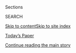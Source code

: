 <div id="app">

<div>

<div class="NYTAppHideMasthead css-zz1s19 e1suatyy0">

<div class="section css-ui9rw0 e1suatyy2">

<div class="css-11hrj97 er09x8g0">

<div class="css-6n7j50">

</div>

<span class="css-1dv1kvn">Sections</span>

<div class="css-10488qs">

<span class="css-1dv1kvn">SEARCH</span>

</div>

[Skip to content](#site-content)[Skip to site
index](#site-index)

</div>

<div class="css-10698na e1huz5gh0">

</div>

</div>

<div id="masthead-bar-one" class="section hasLinks css-15hmgas e1csuq9d3">

<div class="css-uqyvli e1csuq9d0">

</div>

<div class="css-1uqjmks e1csuq9d1">

</div>

<div class="css-9e9ivx">

[](https://myaccount.nytimes.com/auth/login?response_type=cookie&client_id=vi)

</div>

<div class="css-1bvtpon e1csuq9d2">

[Today’s Paper](https://www.nytimes.com/section/todayspaper)

</div>

</div>

</div>

</div>

<div data-aria-hidden="false">

<div id="site-content" data-role="main">

<div id="top-wrapper" class="css-15p45cc eaca97t0" type="top">

<div id="top-slug" class="css-19x0jxb eaca97t1" hidden="">

Advertisement

</div>

[Continue reading the main
story](#after-top)

<div class="ad top-wrapper" style="text-align:center;height:100%;display:block;min-height:90px">

<div id="top" class="place-ad" data-position="top" data-size-key="top">

</div>

</div>

<div id="after-top">

</div>

</div>

<div id="collection-magazine" class="section css-15h4p1b e9abtgs0">

<div class="css-4svvz1 ekkqrpp0">

<div id="collection-highlights-container" class="section css-18l1u7x e46isfb1">

<div class="template-1 css-gfgt40 ekkqrpp1">

## Highlights

1.  ![<span class="css-13wzayb e1oaj3zl2"><span class="css-1dv1kvn">Credit</span>Moises
    Saman/Magnum, for The New York
    Times</span>](https://static01.nyt.com/images/2020/08/02/magazine/02mag-corruption/02mag-corruption-jumbo.jpg)
    
    <div class="css-gjijuv">
    
    ### Feature
    
    ## [Inside the Iraqi Kleptocracy](/2020/07/29/magazine/iraq-corruption.html)
    
    Corruption, as much as violence, makes Iraq unlivable. It helped
    fuel the rise of ISIS. And America provides the cash to sustain it,
    at least $10 billion a year in hard
    currency.
    
    <span class="css-1oaezp0"></span><span class="css-1q6w006 e4e4i5l3"></span><span class="css-9voj2j">By
    <span class="css-1baulvz last-byline" itemprop="name">Robert F.
    Worth</span></span>
    
    </div>

2.  ![<span class="css-1samh1w e1oaj3zl2"><span class="css-1dv1kvn">Credit</span>Illustration
    by Daniel
    Barreto</span>](https://static01.nyt.com/images/2020/08/02/magazine/02mag-vesper-1/02mag-vesper-1-videoLarge.jpg)
    
    <div class="css-10wtrbd">
    
    ### Feature
    
    ## [The Mysterious Life of Birds Who Never Come Down](/2020/07/29/magazine/vesper-flights.html)
    
    Swifts spend all their time in the sky. What can their journeys tell
    us about the
    future?
    
    <span class="css-1oaezp0"></span><span class="css-1q6w006 e4e4i5l3"></span><span class="css-9voj2j">By
    <span class="css-1baulvz last-byline" itemprop="name">Helen
    Macdonald</span></span>
    
    </div>

3.  ![<span class="css-1samh1w e1oaj3zl2"><span class="css-1dv1kvn">Credit</span>Illustration
    by Ori
    Toor</span>](https://static01.nyt.com/images/2020/08/02/magazine/02mag-studies-1/02mag-studies-1-videoLarge.jpg)
    
    <div class="css-10wtrbd">
    
    ### Studies Show
    
    ## [Why Is There No Consensus About Reopening Schools?](/2020/07/29/magazine/schools-reopening-covid.html)
    
    Here’s what we know: With too many variables and too few studies,
    schools lack the tools and data they need to balance education and
    health.
    
    <span class="css-1oaezp0"></span><span class="css-1q6w006 e4e4i5l3"></span><span class="css-9voj2j">By
    <span class="css-1baulvz last-byline" itemprop="name">Kim
    Tingley</span></span>
    
    </div>

4.  ![<span class="css-1samh1w e1oaj3zl2"><span class="css-1dv1kvn">Credit</span>Heami
    Lee for The New York Times. Food stylist: Maggie Ruggiero. Prop
    stylist: Rebecca
    Bartoshesky.</span>](https://static01.nyt.com/images/2020/08/02/magazine/02mag-eat/02mag-eat-videoLarge.jpg)
    
    <div class="css-10wtrbd">
    
    ### Eat
    
    ## [Bored With Your Home Cooking? Some Smoky Eggplant Will Fix That](/2020/07/29/magazine/bored-with-your-home-cooking-some-smoky-eggplant-will-fix-that.html)
    
    These crispy-silky croquettes rise to the restaurant level of
    cooking we’ve been
    missing.
    
    <span class="css-1oaezp0"></span><span class="css-1q6w006 e4e4i5l3"></span><span class="css-9voj2j">By
    <span class="css-1baulvz last-byline" itemprop="name">Gabrielle
    Hamilton</span></span>
    
    </div>

</div>

<div class="css-1xdhyk6 e46isfb0">

<div class="css-zk12ih ef6si7p0">

1.  ### Screenland
    
    ![<span class="css-2s0ord e1oaj3zl2"><span class="css-1dv1kvn">Credit</span>Photo
    illustration by Chris
    Burnett</span>](https://static01.nyt.com/images/2020/08/02/magazine/02mag-screenland-1/02mag-screenland-1-videoLarge.jpg)
    
    <div class="css-10wtrbd">
    
    ## [‘I May Destroy You’ Is Perfect TV for an Anxious World](/2020/07/29/magazine/i-may-destroy-you-hbo-michaela-coel.html)
    
    The HBO drama about trauma is possibly the most emblematic show of
    2020.
    
    <span class="css-me3p27"></span><span class="css-1q6w006 e4e4i5l3"></span><span class="css-9voj2j">By
    <span class="css-1baulvz last-byline" itemprop="name">Carina
    Chocano</span></span>
    
    </div>

2.  ### Feature
    
    ![<span class="css-2s0ord e1oaj3zl2"><span class="css-1dv1kvn">Credit</span>Hannah
    Price for The New York
    Times</span>](https://static01.nyt.com/images/2020/08/02/magazine/02mag-philadelphia-02/02mag-philadelphia-02-videoLarge.jpg)
    
    <div class="css-10wtrbd">
    
    ## [Pollution Is Killing Black Americans. This Community Fought Back.](/2020/07/28/magazine/pollution-philadelphia-black-americans.html)
    
    African-Americans are 75 percent more likely than others to live
    near facilities that produce hazardous waste. Can a grass-roots
    environmental-justice movement make a
    difference?
    
    <span class="css-me3p27"></span><span class="css-1q6w006 e4e4i5l3"></span><span class="css-9voj2j">By
    <span class="css-1baulvz last-byline" itemprop="name">Linda
    Villarosa</span></span>
    
    </div>

3.  ### Talk
    
    ![<span class="css-2s0ord e1oaj3zl2"><span class="css-1dv1kvn">Credit</span>Mamadi
    Doumbouya for The New York
    Times</span>](https://static01.nyt.com/images/2020/08/02/magazine/02mag-talk/02mag-talk-videoLarge-v5.jpg)
    
    <div class="css-10wtrbd">
    
    ## [Ben & Jerry’s Radical Ice Cream Dreams](/interactive/2020/07/27/magazine/ben-jerry-interview.html)
    
    “There wasn’t any other business talking about dismantling white
    supremacy.”
    
    <span class="css-me3p27"></span><span class="css-1q6w006 e4e4i5l3"></span><span class="css-9voj2j">By
    <span class="css-1baulvz last-byline" itemprop="name">David
    Marchese</span></span>
    
    </div>

4.  ### The Ethicist
    
    ![<span class="css-2s0ord e1oaj3zl2"><span class="css-1dv1kvn">Credit</span>Illustration
    by Tomi
    Um</span>](https://static01.nyt.com/images/2020/08/02/magazine/02Ethicist/02Ethicist-videoLarge.jpg)
    
    <div class="css-10wtrbd">
    
    ## [Can My Boss Make Me Promise I Don’t Have Covid-19 Symptoms?](/2020/07/28/magazine/can-my-boss-make-me-promise-i-dont-have-covid-19-symptoms.html)
    
    The magazine’s Ethicist columnist on balancing workplace safety
    against personal privacy, and
    more.
    
    <span class="css-me3p27"></span><span class="css-1q6w006 e4e4i5l3"></span><span class="css-9voj2j">By
    <span class="css-1baulvz last-byline" itemprop="name">Kwame Anthony
    Appiah</span></span>
    
    </div>

5.  ![<span class="css-2s0ord e1oaj3zl2"><span class="css-1dv1kvn">Credit</span>Meridith
    Kohut for The New York
    Times</span>](https://static01.nyt.com/images/2020/07/26/magazine/26mag-Migration-Images/26mag-Migratiion-Images-videoLarge.jpg)
    
    <div class="css-10wtrbd">
    
    ## [The Great Climate Migration Has Begun](/interactive/2020/07/23/magazine/climate-migration.html)
    
    New research suggests climate change will cause humans to move in
    unprecedented numbers. The Times Magazine partnered with ProPublica
    and data scientists to understand
    how.
    
    <span class="css-me3p27"></span><span class="css-1q6w006 e4e4i5l3"></span><span class="css-9voj2j">By
    <span class="css-1baulvz last-byline" itemprop="name">Abrahm
    Lustgarten</span></span>
    
    </div>

</div>

</div>

</div>

<div id="mid1-wrapper" class="css-1mn4oms eaca97t0" type="rank">

<div id="mid1-slug" class="css-1tag3rd eaca97t1">

Advertisement

</div>

[Continue reading the main
story](#after-mid1)

<div id="mid1" class="ad mid1-wrapper" style="text-align:center;height:100%;display:block">

</div>

<div id="after-mid1">

</div>

</div>

</div>

<div class="css-185go5a e1o5byef0">

<div class="css-15cbhtu">

  - [Latest](#stream-panel)
  - <span class="css-6n7j50">Search</span>
    <div class="control">
    <div class="label-container css-1dv1kvn">
    Search
    </div>
    <div class="css-wm4t3d">
    **<span id="clear-search-input" class="css-1dv1kvn">Clear this text
    input</span>
    </div>
    </div>
    <span class="css-1iovbfw"></span>

<div id="stream-panel" class="section css-8msx5b e1jz0cab1">

<div class="css-13mho3u">

1.  
    
    <div class="css-1cp3ece">
    
    <div class="css-1l4spti">
    
    [](/2020/07/28/magazine/how-to-stop-biting-your-nails.html)
    
    <div class="css-79elbk">
    
    ![](https://static01.nyt.com/images/2020/08/02/magazine/02Mag-Tip-01/02Mag-Tip-01-thumbWide-v2.jpg?quality=75&auto=webp&disable=upscale)
    
    </div>
    
    ### <span class="css-m70j1g">Tip </span>
    
    ## How to Stop Biting Your Nails
    
    Start by becoming aware of the behavior. What mood accompanies the
    biting? Are you more likely to chew in certain rooms?
    
    <div class="css-1m9admi ea5icrr0">
    
    By <span class="css-1n7hynb">Malia
    Wollan</span>
    
    </div>
    
    </div>
    
    <div class="css-1xu41bz e1xfvim33">
    
    </div>
    
    </div>

2.  
    
    <div class="css-1cp3ece">
    
    <div class="css-1l4spti">
    
    [](/2020/07/24/magazine/behind-the-cover-climate-migration.html)
    
    <div class="css-79elbk">
    
    ![](https://static01.nyt.com/images/2020/07/24/magazine/24mag-btc-promo/24mag-btc-promo-thumbWide.jpg?quality=75&auto=webp&disable=upscale)
    
    </div>
    
    ### <span class="css-m70j1g">Issue 7.26.20</span>
    
    ## Behind the Cover: Climate Migration
    
    A look at how the rapidly changing global climate will make more
    parts of the world less livable, areas where billions of people call
    home.
    
    <div class="css-1m9admi ea5icrr0">
    
    </div>
    
    </div>
    
    <div class="css-1xu41bz e1xfvim33">
    
    </div>
    
    </div>

3.  
    
    <div class="css-1cp3ece">
    
    <div class="css-1l4spti">
    
    [](/2020/07/24/magazine/1948-olympics-fanny-blankers-koen.html)
    
    <div class="css-79elbk">
    
    ![](https://static01.nyt.com/images/2020/07/24/multimedia/24ww2-1948olympics-08/24ww2-1948olympics-08-thumbWide.jpg?quality=75&auto=webp&disable=upscale)
    
    </div>
    
    ### <span class="css-m70j1g">Beyond the World War II We know</span>
    
    ## At the Olympics in Bombed-Out London, She Forever Changed Women’s Sports
    
    The 1948 Summer Games, the first held after the war, were a
    celebration of improvisation, renewal and change, embodied in a
    Dutch track star named Fanny Blankers-Koen.
    
    <div class="css-1m9admi ea5icrr0">
    
    By <span class="css-1n7hynb">Jeré
    Longman</span>
    
    </div>
    
    </div>
    
    <div class="css-1xu41bz e1xfvim33">
    
    </div>
    
    </div>

4.  
    
    <div class="css-1cp3ece">
    
    <div class="css-1l4spti">
    
    [](/interactive/2020/07/22/magazine/worst-storms-argentina.html)
    
    <div class="css-79elbk">
    
    ![](https://static01.nyt.com/images/2020/07/26/magazine/26mag-Relampago-Web-Image/26mag-Relampago-Web-Image-thumbWide.jpg?quality=75&auto=webp&disable=upscale)
    
    </div>
    
    ## What’s Going on Inside the Fearsome Thunderstorms of Córdoba Province?
    
    Scientists are studying the extreme weather in northern Argentina to
    see how it works — and what it can tell us about the monster storms
    in our future.
    
    <div class="css-1m9admi ea5icrr0">
    
    By <span class="css-1n7hynb">Noah Gallagher
    Shannon</span>
    
    </div>
    
    </div>
    
    <div class="css-1xu41bz e1xfvim33">
    
    </div>
    
    </div>

5.  
    
    <div class="css-1cp3ece">
    
    <div class="css-1l4spti">
    
    [](/interactive/2020/07/22/magazine/zambia-kariba-dam.html)
    
    <div class="css-79elbk">
    
    ![](https://static01.nyt.com/images/2020/07/26/magazine/26mag-zambia/26mag-zambia-thumbWide.jpg?quality=75&auto=webp&disable=upscale)
    
    </div>
    
    ## Learning From the Kariba Dam
    
    Climate change and neglect have brought the mammoth structure at the
    border of Zambia and Zimbabwe to the brink of calamity — a crisis
    prefigured in the dam’s troubling colonial history.
    
    <div class="css-1m9admi ea5icrr0">
    
    By <span class="css-1n7hynb">Namwali
    Serpell</span>
    
    </div>
    
    </div>
    
    <div class="css-1xu41bz e1xfvim33">
    
    </div>
    
    </div>

6.  
    
    <div class="css-1cp3ece">
    
    <div class="css-1l4spti">
    
    [](/interactive/2020/07/21/magazine/louisiana-coast-engineering.html)
    
    <div class="css-79elbk">
    
    ![](https://static01.nyt.com/images/2020/07/26/magazine/26mag-plaquemines/26mag-plaquemines-thumbWide-v2.jpg?quality=75&auto=webp&disable=upscale)
    
    </div>
    
    ## Destroying a Way of Life to Save Louisiana
    
    The state’s $50 billion plan to re-engineer its coastline may wash
    some fishing communities off the map.
    
    <div class="css-1m9admi ea5icrr0">
    
    By <span class="css-1n7hynb">Nathaniel
    Rich</span>
    
    </div>
    
    </div>
    
    <div class="css-1xu41bz e1xfvim33">
    
    </div>
    
    </div>

7.  
    
    <div class="css-1cp3ece">
    
    <div class="css-1l4spti">
    
    [](/interactive/2020/07/21/magazine/teenage-activist-climate-change.html)
    
    <div class="css-79elbk">
    
    ![](https://static01.nyt.com/images/2020/07/26/magazine/26mag-margolin/26mag-margolin-thumbWide.jpg?quality=75&auto=webp&disable=upscale)
    
    </div>
    
    ## The Teenagers at the End of the World
    
    Young climate activists like Jamie Margolin are building a movement
    while growing up — planning mass protests from childhood bedrooms
    and during school.
    
    <div class="css-1m9admi ea5icrr0">
    
    By <span class="css-1n7hynb">Brooke
    Jarvis</span>
    
    </div>
    
    </div>
    
    <div class="css-1xu41bz e1xfvim33">
    
    </div>
    
    </div>

8.  
    
    <div class="css-1cp3ece">
    
    <div class="css-1l4spti">
    
    [](/2020/07/17/magazine/behind-the-cover-why-covid-19-is-winning.html)
    
    <div class="css-79elbk">
    
    ![](https://static01.nyt.com/images/2020/07/17/magazine/17mag-btc-promo/17mag-btc-promo-thumbWide.jpg?quality=75&auto=webp&disable=upscale)
    
    </div>
    
    ### <span class="css-m70j1g">Issue 7.19.20</span>
    
    ## Behind the Cover: Why Covid-19 Is Winning
    
    A look at the crisis in Texas — and the story it tells about public
    health in
    America.
    
    <div class="css-1m9admi ea5icrr0">
    
    </div>
    
    </div>
    
    <div class="css-1xu41bz e1xfvim33">
    
    </div>
    
    </div>

9.  
    
    <div class="css-1cp3ece">
    
    <div class="css-1l4spti">
    
    [](/2020/07/16/magazine/colin-powell-iraq-war.html)
    
    <div class="css-79elbk">
    
    ![](https://static01.nyt.com/images/2020/07/19/magazine/19mag-iraq-3/19mag-iraq-3-thumbWide-v3.jpg?quality=75&auto=webp&disable=upscale)
    
    </div>
    
    ### <span class="css-m70j1g">Feature</span>
    
    ## Colin Powell Still Wants Answers
    
    In 2003, he made the case for invading Iraq to halt its weapons
    programs. The analysts who provided the intelligence now say it was
    doubted inside the C.I.A. at the time.
    
    <div class="css-1m9admi ea5icrr0">
    
    By <span class="css-1n7hynb">Robert
    Draper</span>
    
    </div>
    
    </div>
    
    <div class="css-1xu41bz e1xfvim33">
    
    </div>
    
    </div>

10. 
    
    <div class="css-1cp3ece">
    
    <div class="css-1l4spti">
    
    [](/2020/07/16/magazine/poem-the-bodys-uncontested-need-to-devour-an-explanation.html)
    
    <div class="css-79elbk">
    
    ![](https://static01.nyt.com/images/2020/07/19/magazine/19mag-poem-1/19mag-poem-1-thumbWide-v2.jpg?quality=75&auto=webp&disable=upscale)
    
    </div>
    
    ## Poem: The Body’s Uncontested Need to Devour: An Explanation
    
    We stayed inside so long. The moss is calling us. A poem's lush
    language invites us to feel close to something elemental again.
    
    <div class="css-1m9admi ea5icrr0">
    
    By <span class="css-1n7hynb">Major Jackson <span>and</span> Naomi
    Shihab Nye</span>
    
    </div>
    
    </div>
    
    <div class="css-1xu41bz e1xfvim33">
    
    </div>
    
    </div>

<div class="css-13mho3u">

<div class="css-1t62hi8">

<div class="css-1stvaey">

Show
More

<div>

<div style="border:0;clip:rect(0 0 0 0);height:1px;margin:-1px;overflow:hidden;white-space:nowrap;padding:0;width:1px;position:absolute" data-role="log" data-aria-live="assertive">

</div>

<div style="border:0;clip:rect(0 0 0 0);height:1px;margin:-1px;overflow:hidden;white-space:nowrap;padding:0;width:1px;position:absolute" data-role="log" data-aria-live="assertive">

</div>

<div style="border:0;clip:rect(0 0 0 0);height:1px;margin:-1px;overflow:hidden;white-space:nowrap;padding:0;width:1px;position:absolute" data-role="log" data-aria-live="polite">

</div>

<div style="border:0;clip:rect(0 0 0 0);height:1px;margin:-1px;overflow:hidden;white-space:nowrap;padding:0;width:1px;position:absolute" data-role="log" data-aria-live="polite">

</div>

</div>

</div>

</div>

</div>

</div>

<div class="css-g6hk37 supplemental">

<div id="mid2-wrapper" class="css-10wkyv7 eaca97t0" type="lede">

<div id="mid2-slug" class="css-1tag3rd eaca97t1">

Advertisement

</div>

[Continue reading the main
story](#after-mid2)

<div id="mid2" class="ad mid2-wrapper" style="text-align:center;height:100%;display:block;min-height:250px">

</div>

<div id="after-mid2">

</div>

</div>

<div class="css-hftqp3 magazine-supplemental-promo">

<div class="issue-promo">

[](https://www.nytimes.com/issue/magazine/2020/07/24/the-72620-issue)

<div class="promo-image">

![Current
cover](https://static01.nyt.com/images/2020/07/26/magazine/26mag-cover-type/26mag-cover-type-blog480.jpg)

</div>

<div class="promo-text">

[](https://www.nytimes.com/issue/magazine/2020/07/24/the-72620-issue)

## The 7.26.20 Issue

In this issue, Abrahm Lustgarten on modeling how billions of people may
migrate because of climate change; Namwalii Serpell on how a massive dam
at the border of Zambia and Zimbabwe is failing; Brooke Jarvis on young
climate activists organizing international protests from childhood
bedrooms and during school; Nathaniel Rich on Louisiana's $50 billion
plan to re-engineer its coast line; and Noah Gallagher Shannon on the
monster storms of northern Argentina.

[<span class="secondary-headline">Read this
issue</span>](https://www.nytimes.com/issue/magazine/2020/07/24/the-72620-issue)
[<span class="secondary-headline">Read our previous
issue</span>](https://www.nytimes.com/issue/magazine/2020/07/17/the-71920-issue)
[<span class="secondary-headline">See all past
issues</span>](https://www.nytimes.com/interactive/2020/07/02/magazine/past-issues-sunday-magazine.html)

</div>

</div>

</div>

<div id="mktg-wrapper" class="css-oxle51 eaca97t0" type="mktg">

<div id="mktg-slug" class="css-1tag3rd eaca97t1">

Advertisement

</div>

[Continue reading the main
story](#after-mktg)

<div id="mktg" class="ad mktg-wrapper" style="text-align:center;height:100%;display:block">

</div>

<div id="after-mktg">

</div>

</div>

## Follow Us

<div class="module-body">

  - [**<span data-aria-hidden="true">nytmag</span><span class="css-1dv1kvn">instagram
    page for
    nytmag</span>](https://instagram.com/nytmag)
  - [**<span data-aria-hidden="true">nytmag</span><span class="css-1dv1kvn">twitter
    page for
nytmag</span>](https://twitter.com/nytmag)

</div>

## 

<div class="css-hftqp3 magazine-supplemental-promo">

## [The Sunday Magazine Staff](%0Ahttps://www.nytimes.com/interactive/magazine/masthead.html)

</div>

</div>

</div>

</div>

</div>

</div>

</div>

## Site Index

<div>

</div>

## Site Information Navigation

  - [© <span>2020</span> <span>The New York Times
    Company</span>](https://help.nytimes.com/hc/en-us/articles/115014792127-Copyright-notice)

<!-- end list -->

  - [NYTCo](https://www.nytco.com/)
  - [Contact
    Us](https://help.nytimes.com/hc/en-us/articles/115015385887-Contact-Us)
  - [Work with us](https://www.nytco.com/careers/)
  - [Advertise](https://nytmediakit.com/)
  - [T Brand Studio](http://www.tbrandstudio.com/)
  - [Your Ad
    Choices](https://www.nytimes.com/privacy/cookie-policy#how-do-i-manage-trackers)
  - [Privacy](https://www.nytimes.com/privacy)
  - [Terms of
    Service](https://help.nytimes.com/hc/en-us/articles/115014893428-Terms-of-service)
  - [Terms of
    Sale](https://help.nytimes.com/hc/en-us/articles/115014893968-Terms-of-sale)
  - [Site
    Map](https://spiderbites.nytimes.com)
  - [Help](https://help.nytimes.com/hc/en-us)
  - [Subscriptions](https://www.nytimes.com/subscription?campaignId=37WXW)

</div>

</div>
